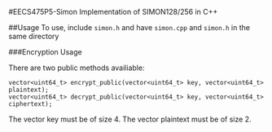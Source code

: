 #EECS475P5-Simon
Implementation of SIMON128/256 in C++

##Usage
To use, include `simon.h` and have `simon.cpp` and `simon.h` in the same directory

###Encryption Usage

There are two public methods availiable:

	vector<uint64_t> encrypt_public(vector<uint64_t> key, vector<uint64_t> plaintext);
	vector<uint64_t> decrypt_public(vector<uint64_t> key, vector<uint64_t> ciphertext);

The vector key must be of size 4.
The vector plaintext must be of size 2.




	

